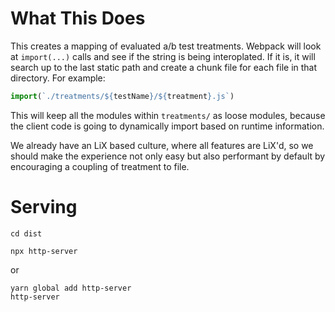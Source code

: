 # What This Does

This creates a mapping of evaluated a/b test treatments. Webpack will look at `import(...)` calls and see if the string is being interoplated. If it is, it will search up to the last static path and create a chunk file for each file in that directory. For example:

```js
import(`./treatments/${testName}/${treatment}.js`)
```

This will keep all the modules within `treatments/` as loose modules, because the client code is going to dynamically import based on runtime information.

We already have an LiX based culture, where all features are LiX'd, so we should make the experience not only easy but also performant by default by encouraging a coupling of treatment to file.

# Serving

```
cd dist
```

```
npx http-server
```

or

```
yarn global add http-server
http-server
```
